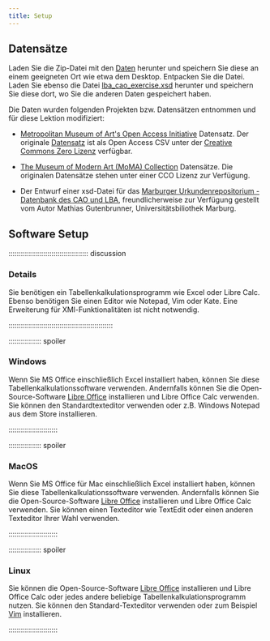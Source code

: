 ```yaml
---
title: Setup
---
```


## Datensätze

Laden Sie die Zip-Datei mit den [Daten](/episodes/data/artworks_data.zip) herunter und speichern Sie diese an einem geeigneten Ort wie etwa dem Desktop. Entpacken Sie die Datei.   
Laden Sie ebenso die Datei [lba_cao_exercise.xsd](/episodes/data/lba_cao_exercise.xsd) herunter und speichern Sie diese dort, wo Sie die anderen Daten gespeichert haben.  

Die Daten wurden folgenden Projekten bzw. Datensätzen entnommen und für diese Lektion modifiziert:  

* [Metropolitan Museum of Art's Open Access Initiative](https://www.metmuseum.org/about-the-met/policies-and-documents/open-access) Datensatz. Der originale [Datensatz](https://github.com/metmuseum/openaccess) ist als Open Access CSV unter der [Creative Commons Zero Lizenz](https://creativecommons.org/publicdomain/zero/1.0/) verfügbar.    
  
* [The Museum of Modern Art (MoMA) Collection](https://github.com/MuseumofModernArt/collection) Datensätze. Die originalen Datensätze stehen unter einer CCO Lizenz zur Verfügung.    
 
* Der Entwurf einer xsd-Datei für das [Marburger Urkundenrepositorium - Datenbank des CAO und LBA](https://urkundenrepositorium.uni-marburg.de/home), freundlicherweise zur Verfügung gestellt vom Autor Mathias Gutenbrunner, Universitätsbiliothek Marburg. 


## Software Setup

::::::::::::::::::::::::::::::::::::::: discussion

### Details

Sie benötigen ein Tabellenkalkulationsprogramm wie Excel oder Libre Calc. Ebenso benötigen Sie einen Editor wie Notepad, Vim oder Kate. Eine Erweiterung für XMl-Funktionalitäten ist nicht notwendig. 

:::::::::::::::::::::::::::::::::::::::::::::::::::

:::::::::::::::: spoiler

### Windows

Wenn Sie MS Office einschließlich Excel installiert haben, können Sie diese Tabellenkalkulationssoftware verwenden. Andernfalls können Sie die Open-Source-Software [Libre Office](https://www.libreoffice.org/download/download-libreoffice/) installieren und Libre Office Calc verwenden.  
Sie können den Standardtexteditor verwenden oder z.B. Windows Notepad aus dem Store installieren. 

::::::::::::::::::::::::

:::::::::::::::: spoiler

### MacOS

Wenn Sie MS Office für Mac einschließlich Excel installiert haben, können Sie diese Tabellenkalkulationssoftware verwenden. Andernfalls können Sie die Open-Source-Software [Libre Office](https://www.libreoffice.org/download/download-libreoffice/) installieren und Libre Office Calc verwenden. 
Sie können einen Texteditor wie TextEdit oder einen anderen Texteditor Ihrer Wahl verwenden.

::::::::::::::::::::::::


:::::::::::::::: spoiler

### Linux

Sie können die Open-Source-Software [Libre Office](https://www.libreoffice.org/download/download-libreoffice/) installieren und Libre Office Calc oder jedes andere beliebige Tabellenkalkulationsprogramm nutzen. 
Sie können den Standard-Texteditor verwenden oder zum Beispiel [Vim](https://www.vim.org/) installieren. 

::::::::::::::::::::::::


